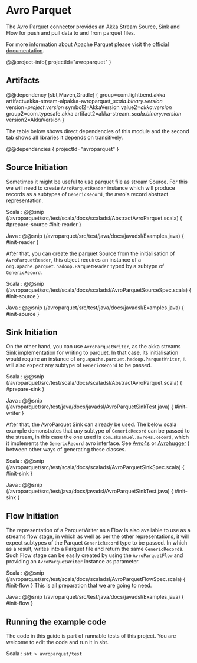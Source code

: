 # Avro Parquet

The Avro Parquet connector provides an Akka Stream Source, Sink and Flow for push and pull data to and from parquet files.

For more information about Apache Parquet please visit the [official documentation](https://parquet.apache.org/documentation/latest/).

@@project-info{ projectId="avroparquet" }

## Artifacts

@@dependency [sbt,Maven,Gradle] {
  group=com.lightbend.akka
  artifact=akka-stream-alpakka-avroparquet_$scala.binary.version$
  version=$project.version$
  symbol2=AkkaVersion
  value2=$akka.version$
  group2=com.typesafe.akka
  artifact2=akka-stream_$scala.binary.version$
  version2=AkkaVersion
}

The table below shows direct dependencies of this module and the second tab shows all libraries it depends on transitively.

@@dependencies { projectId="avroparquet" }

## Source Initiation

Sometimes it might be useful to use parquet file as stream Source. For this we will need to create `AvroParquetReader` 
instance which will produce records as a subtypes of `GenericRecord`, the avro's record abstract representation.
 
Scala
: @@snip (/avroparquet/src/test/scala/docs/scaladsl/AbstractAvroParquet.scala) { #prepare-source #init-reader }

Java
: @@snip (/avroparquet/src/test/java/docs/javadsl/Examples.java) { #init-reader }

After that, you can create the parquet Source from the initialisation of `AvroParquetReader`, this object requires an instance of 
  a `org.apache.parquet.hadoop.ParquetReader` typed by a subtype of `GenericRecord`.

Scala
: @@snip (/avroparquet/src/test/scala/docs/scaladsl/AvroParquetSourceSpec.scala) { #init-source }

Java
: @@snip (/avroparquet/src/test/java/docs/javadsl/Examples.java) { #init-source }

## Sink Initiation

On the other hand, you can use `AvroParquetWriter`, as the akka streams Sink implementation for writing to parquet. 
In that case, its initialisation would require an instance of `org.apache.parquet.hadoop.ParquetWriter`, it will also expect any subtype of `GenericRecord` to be passed.
 
Scala
: @@snip (/avroparquet/src/test/scala/docs/scaladsl/AbstractAvroParquet.scala) { #prepare-sink }

Java
: @@snip (/avroparquet/src/test/java/docs/javadsl/AvroParquetSinkTest.java) { #init-writer }

After that, the AvroParquet Sink can already be used. 
The below scala example demonstrates that *any* subtype of `GenericRecord` can be passed to the stream, in this case the one used is `com.sksamuel.avro4s.Record`, which it implements the `GenericRecord` avro interface.
See [Avro4s](https://github.com/sksamuel/avro4s:) or [Avrohugger](https://github.com/julianpeeters/avrohugger:)
) between other ways of generating these classes.
 
Scala
: @@snip (/avroparquet/src/test/scala/docs/scaladsl/AvroParquetSinkSpec.scala) { #init-sink }

Java
: @@snip (/avroparquet/src/test/java/docs/javadsl/AvroParquetSinkTest.java) { #init-sink }

## Flow Initiation

The representation of a ParquetWriter as a Flow is also available to use as a streams flow stage, in which as well as per the other representations, it will expect subtypes of the Parquet `GenericRecord` type to be passed.
 In which as a result, writes into a Parquet file and return the same `GenericRecord`s. Such Flow stage can be easily created by using the `AvroParquetFlow` and providing an `AvroParquetWriter` instance as parameter.

Scala
: @@snip (/avroparquet/src/test/scala/docs/scaladsl/AvroParquetFlowSpec.scala) { #init-flow }
This is all preparation that we are going to need.

Java
: @@snip (/avroparquet/src/test/java/docs/javadsl/Examples.java) { #init-flow }

## Running the example code

The code in this guide is part of runnable tests of this project. You are welcome to edit the code and run it in sbt.

Scala
:   ```
    sbt
    > avroparquet/test
    ```
